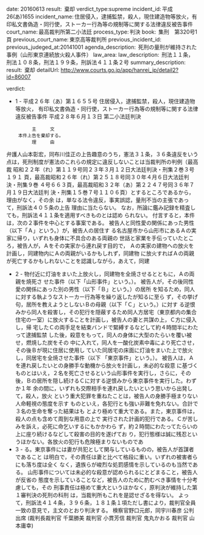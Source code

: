 
date: 20160613
result:  棄却
verdict_type:supreme
incident_id: 平成26(あ)1655
incident_name: 住居侵入，逮捕監禁，殺人，現住建造物等放火，有印私文書偽造・同行使，ストーカー行為等の規制等に関する法律違反被告事件
court_name: 最高裁判所第二小法廷
process_type: 判決
book:  集刑　第320号1頁
previous_court_name: 東京高等裁判所
previous_incident_id: 
previous_judeged_at:20141001
agenda_description:  死刑の量刑が維持された事例（山形東京連続放火殺人事件）
law_area: 
law_description:  刑法１１条，刑法１０８条，刑法１９９条，刑訴法４１１条２号
summary_description:  
result:  棄却
detailUrl: http://www.courts.go.jp/app/hanrei_jp/detail2?id=86007

verdict:

- 1 - 
平成２６年（あ）第１６５５号 住居侵入，逮捕監禁，殺人，現住建造物等放火，
有印私文書偽造・同行使，ストーカー行為等の規制等に関する法律違反被告事件 
平成２８年６月１３日 第二小法廷判決 
 
 
            主     文 
       本件上告を棄却する。 
            理     由 
 弁護人山本彰宏，同布川佳正の上告趣意のうち，憲法３１条，３６条違反をいう
点は，死刑制度が憲法のこれらの規定に違反しないことは当裁判所の判例（最高裁
昭和２２年（れ）第１１９号同２３年３月１２日大法廷判決・刑集２巻３号１９１
頁，最高裁昭和２６年（れ）第２５１８号同３０年４月６日大法廷判決・刑集９巻
４号６６３頁，最高裁昭和３２年（あ）第２２４７号同３６年７月１９日大法廷判
決・刑集１５巻７号１１０６頁）とするところであるから，理由がなく，その余
は，単なる法令違反，事実誤認，量刑不当の主張であって，刑訴法４０５条の上告
理由に当たらない。 
 なお，所論に鑑み記録を精査しても，刑訴法４１１条を適用すべきものとは認め
られない。 
 付言すると，本件は，次の２事件を中心とする事案である。 
 被告人と同性愛の関係にあった男性（以下「Ａ」という。）が，被告人の居住す
る名古屋市から山形市にあるＡの実家に帰り，いずれも身体に不具合のある両親の
世話と家業を手伝っていたところ，被告人が，Ａをその実家から連れ戻す目的で，
Ａの実家の建物への放火を計画し，同建物内にＡの両親がいるかもしれず，同建物
に放火すればＡの両親が死亡するかもしれないことを認識しながら，あえて，同建
 
- 2 - 
物付近に灯油をまいた上放火し，同建物を全焼させるとともに，Ａの両親を焼死さ
せた事件（以下「山形事件」という。）。 
 被告人が，その後同性愛の関係にあった別の男性（以下「Ｂ」という。）の居所
を知るため，同人に対する執ようなストーカー行為等を繰り返したが知るに至ら
ず，その挙げ句，居所を教えようとしないＢの母親（以下「Ｃ」という。）に対す
る逆恨みから同人を殺害し，その犯行を隠蔽するため同人方居宅（東京都内の集合
住宅の一室）に放火することを計画し，被告人の妻と共謀の上，Ｃ方に侵入し，帰
宅したＣの両手足を結束バンドで緊縛するなどして約４時間半にわたって逮捕監禁
した後，殺意をもって，同人の身体に大型のたらいを覆い被せ，燃焼した炭をその
中に入れて，同人を一酸化炭素中毒により死亡させ，その後Ｂが現に住居に使用し
ていた同居宅の床面に灯油をまいた上で放火し，同居宅を全焼させた事件（以下
「東京事件」という。）。 
 被告人は，Ａを連れ戻したいとの身勝手な動機から放火を計画し，未必的な殺意
に基づくものとはいえ，２名を死亡させるという山形事件を実行し，さらに，その
後，Ｂの居所を隠し続けるＣに対する逆恨みから東京事件を実行した。わずか１年
余の間に，いずれも交際相手を連れ戻したいという思いから出発して，殺人，放火
という重大犯罪を重ねたことは，被告人の身勝手極まりない人命軽視の態度を示す
ものといえ，各犯行とも強い非難を免れない。合計で３名の生命を奪った結果はも
とより極めて重大である。また，東京事件は，殺人の点も含めて周到な用意の上で
実行された計画的犯行である。Ｃが苦しみを訴え，必死に命乞いするにもかかわら
ず，約２時間にわたってたらいの上に座り続けるなどして殺害の目的を遂げてお
り，犯行態様は誠に残忍というほかない。各放火の犯行も危険極まりないものであ
- 3 - 
る。東京事件には妻が共犯として関与しているものの，被告人が首謀者であること
は明白で，その責任は妻と比べて格段に重い。いずれの被害者らにも落ち度は全く
なく，遺族らが峻烈な処罰感情を示しているのも当然である。 
 山形事件については未必的な殺意が認められるにとどまること，被告人が反省の
態度を示していることなど，被告人のために酌むべき事情を十分考慮しても，その
刑事責任は極めて重大というほかなく，原判決が維持した第１審判決の死刑の科刑
は，当裁判所もこれを是認せざるを得ない。 
 よって，刑訴法４１４条，３９６条，１８１条１項ただし書により，裁判官全員
一致の意見で，主文のとおり判決する。 
 検察官野口元郎，同宇川春彦 公判出席 
(裁判長裁判官 千葉勝美 裁判官 小貫芳信 裁判官 鬼丸かおる 裁判官 
山本庸幸) 

                    